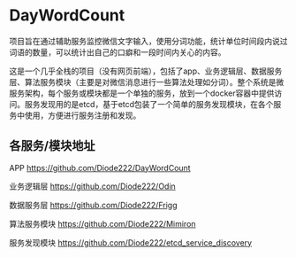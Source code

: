# DayWordCount
项目旨在通过辅助服务监控微信文字输入，使用分词功能，统计单位时间段内说过词语的数量，可以统计出自己的口癖和一段时间内关心的内容。

这是一个几乎全栈的项目（没有网页前端），包括了app、业务逻辑层、数据服务层、算法服务模块（主要是对微信消息进行一些算法处理如分词）。整个系统是微服务架构，每个服务或模块都是一个单独的服务，放到一个docker容器中提供访问。服务发现用的是etcd，基于etcd包装了一个简单的服务发现模块，在各个服务中使用，方便进行服务注册和发现。

## 各服务/模块地址
APP           https://github.com/Diode222/DayWordCount

业务逻辑层      https://github.com/Diode222/Odin

数据服务层      https://github.com/Diode222/Frigg

算法服务模块    https://github.com/Diode222/Mimiron

服务发现模块    https://github.com/Diode222/etcd_service_discovery
